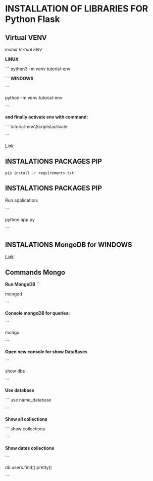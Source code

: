 # INSTALLATION OF LIBRARIES FOR Python Flask

## Virtual VENV

*Install Virtual ENV* 

**LINUX**

´´´
python3 -m venv tutorial-env

´´´
**WINDOWS**

´´´

python -m venv tutorial-env

´´´

**and finally activate env with command:**

´´´
tutorial-env\Scripts\activate

´´´

[Link](https://www.mongodb.com/try/download/enterprise?tck=docs_server)


## INSTALATIONS PACKAGES PIP

 ```
pip install -r requirements.txt

 ```
## INSTALATIONS PACKAGES PIP

Run application:

´´´ 

python app.py

´´´

## INSTALATIONS MongoDB for WINDOWS

[Link](https://www.mongodb.com/try/download/enterprise?tck=docs_server)


## Commands Mongo

**Run MongoDB**
´´´

mongod

´´´

**Console mongoDB for queries:**

´´´

mongo

´´´

**Open new console for show DataBases**

´´´

show dbs

´´´


**Use database**

´´´
use name_database

´´´

**Show all collections**

´´´
show collections

´´´

**Show dates collections**

´´´

db.users.find().pretty()

´´´
